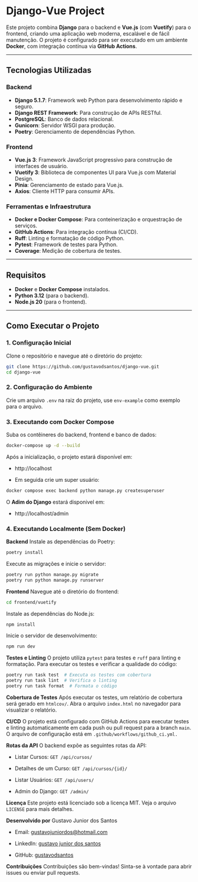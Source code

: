 # Django-Vue Project

Este projeto combina **Django** para o backend e **Vue.js** (com **Vuetify**) para o frontend, criando uma aplicação web moderna, escalável e de fácil manutenção. O projeto é configurado para ser executado em um ambiente **Docker**, com integração contínua via **GitHub Actions**.

---

## Tecnologias Utilizadas

### Backend
- **Django 5.1.7**: Framework web Python para desenvolvimento rápido e seguro.
- **Django REST Framework**: Para construção de APIs RESTful.
- **PostgreSQL**: Banco de dados relacional.
- **Gunicorn**: Servidor WSGI para produção.
- **Poetry**: Gerenciamento de dependências Python.

### Frontend
- **Vue.js 3**: Framework JavaScript progressivo para construção de interfaces de usuário.
- **Vuetify 3**: Biblioteca de componentes UI para Vue.js com Material Design.
- **Pinia**: Gerenciamento de estado para Vue.js.
- **Axios**: Cliente HTTP para consumir APIs.

### Ferramentas e Infraestrutura
- **Docker e Docker Compose**: Para conteinerização e orquestração de serviços.
- **GitHub Actions**: Para integração contínua (CI/CD).
- **Ruff**: Linting e formatação de código Python.
- **Pytest**: Framework de testes para Python.
- **Coverage**: Medição de cobertura de testes.

---

## Requisitos

- **Docker** e **Docker Compose** instalados.
- **Python 3.12** (para o backend).
- **Node.js 20** (para o frontend).

---

## Como Executar o Projeto

### 1. Configuração Inicial

Clone o repositório e navegue até o diretório do projeto:

```bash
git clone https://github.com/gustavodsantos/django-vue.git
cd django-vue
```

### 2. Configuração do Ambiente
Crie um arquivo `.env` na raiz do projeto, use `env-example` como exemplo para o arquivo.

### 3. Executando com Docker Compose
Suba os contêineres do backend, frontend e banco de dados:

```bash
docker-compose up -d --build
```

Após a inicialização, o projeto estará disponível em:

* http://localhost

* Em seguida crie um super usuário:

```bash
docker compose exec backend python manage.py createsuperuser
```
O **Adim do Django** estará disponivel em:

* http://localhost/admin

    
### 4. Executando Localmente (Sem Docker)

**Backend**
Instale as dependências do Poetry:

```bash
poetry install
```

Execute as migrações e inicie o servidor:

```bash
poetry run python manage.py migrate
poetry run python manage.py runserver
```

**Frontend**
Navegue até o diretório do frontend:

```bash
cd frontend/vuetify
```

Instale as dependências do Node.js:

```bash
npm install
```

Inicie o servidor de desenvolvimento:
```bash
npm run dev
```

**Testes e Linting**
O projeto utiliza `pytest` para testes e `ruff` para linting e formatação. Para executar os testes e verificar a qualidade do código:

```bash
poetry run task test  # Executa os testes com cobertura
poetry run task lint  # Verifica o linting
poetry run task format  # Formata o código
```

**Cobertura de Testes**
Após executar os testes, um relatório de cobertura será gerado em `htmlcov/`. Abra o arquivo `index.html` no navegador para visualizar o relatório.

**CI/CD**
O projeto está configurado com GitHub Actions para executar testes e linting automaticamente em cada push ou pull request para a branch `main`. 
O arquivo de configuração está em `.github/workflows/github_ci.yml.`

**Rotas da API**
O backend expõe as seguintes rotas da API:

* Listar Cursos: `GET /api/cursos/`

* Detalhes de um Curso: `GET /api/cursos/{id}/`

* Listar Usuários: `GET /api/users/`

* Admin do Django: `GET /admin/`

**Licença**
Este projeto está licenciado sob a licença MIT. Veja o arquivo `LICENSE` para mais detalhes.

**Desenvolvido por**
Gustavo Junior dos Santos

* Email: [gustavojuniordos@hotmail.com](mailto:gustavojuniordos@hotmail.com)

* LinkedIn: [gustavo junior dos santos](https://www.linkedin.com/in/gustavo-junior-dos-santos/)

* GitHub: [gustavodsantos](https://github.com/gustavodsantos/)

**Contribuições**
Contribuições são bem-vindas! Sinta-se à vontade para abrir issues ou enviar pull requests.
